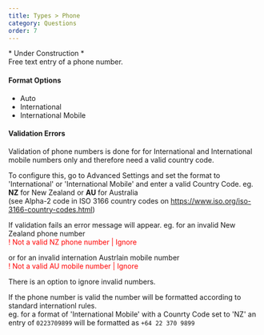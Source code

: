 ```yaml
---
title: Types > Phone
category: Questions
order: 7
---
```


\* Under Construction \*  
Free text entry of a phone number. 

#### Format Options

* Auto
* International
* International Mobile

#### Validation Errors  

Validation of phone numbers is done for for International and International mobile numbers only and therefore need a valid country code.

To configure this, go to Advanced Settings and set the format to 'International' or 'International Mobile' and enter a valid Country Code. 
eg. **NZ** for New Zealand or **AU** for Australia  
(see Alpha-2 code in ISO 3166 country codes on https://www.iso.org/iso-3166-country-codes.html)  

If validation fails an error message will appear. eg. for an invalid New Zealand phone number  
<span style="color:red">! Not a valid NZ phone number | Ignore</span>

or for an invalid internation Austrlain mobile number  
<span style="color:red">! Not a valid AU mobile number | Ignore</span>

There is an option to ignore invalid numbers.  

If the phone number is valid the number will be formatted according to standard internationl rules.  
eg. for a format of 'International Mobile' with a Counrty Code set to 'NZ' an entry of `0223709899` will be formatted as `+64 22 370 9899`